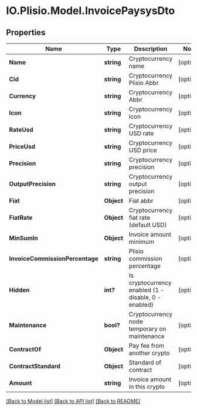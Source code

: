 # IO.Plisio.Model.InvoicePaysysDto
## Properties

Name | Type | Description | Notes
------------ | ------------- | ------------- | -------------
**Name** | **string** | Cryptocurrency name | [optional] 
**Cid** | **string** | Cryptocurrency Plisio Abbr | [optional] 
**Currency** | **string** | Cryptocurrency Abbr | [optional] 
**Icon** | **string** | Cryptocurrency icon | [optional] 
**RateUsd** | **string** | Cryptocurrency USD rate | [optional] 
**PriceUsd** | **string** | Cryptocurrency USD price | [optional] 
**Precision** | **string** | Cryptocurrency precision | [optional] 
**OutputPrecision** | **string** | Cryptocurrency output precision | [optional] 
**Fiat** | **Object** | Fiat abbr | [optional] 
**FiatRate** | **Object** | Cryptocurrency fiat rate (default USD) | [optional] 
**MinSumIn** | **Object** | Invoice amount minimum | [optional] 
**InvoiceCommissionPercentage** | **string** | Plisio commission percentage | [optional] 
**Hidden** | **int?** | Is cryptocurrency enabled (1 - disable, 0 - enabled) | [optional] 
**Maintenance** | **bool?** | Cryptocurrency node temporary on maintenance | [optional] 
**ContractOf** | **Object** | Pay fee from another crypto | [optional] 
**ContractStandard** | **Object** | Standard of contract | [optional] 
**Amount** | **string** | Invoice amount in this crypto | [optional] 

[[Back to Model list]](../README.md#documentation-for-models) [[Back to API list]](../README.md#documentation-for-api-endpoints) [[Back to README]](../README.md)

